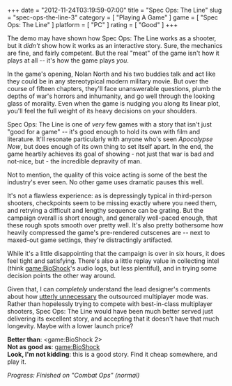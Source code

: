 +++
date = "2012-11-24T03:19:59-07:00"
title = "Spec Ops: The Line"
slug = "spec-ops-the-line-3"
category = [ "Playing A Game" ]
game = [ "Spec Ops: The Line" ]
platform = [ "PC" ]
rating = [ "Good" ]
+++

The demo may have shown how Spec Ops: The Line works as a shooter, but it <i>didn't</i> show how it works as an interactive story.  Sure, the mechanics are fine, and fairly competent.  But the real "meat" of the game isn't how it plays at all -- it's how the game plays <i>you</i>.

In the game's opening, Nolan North and his two buddies talk and act like they could be in any stereotypical modern military movie.  But over the course of fifteen chapters, they'll face unanswerable questions, plumb the depths of war's horrors and inhumanity, and go well through the looking glass of morality.  Even when the game is nudging you along its linear plot, you'll feel the full weight of its heavy decisions on your shoulders.

Spec Ops: The Line is one of <i>very</i> few games with a story that isn't just "good for a game" -- it's good enough to hold its own with film and literature.  It'll resonate particularly with anyone who's seen <i>Apocalypse Now</i>, but does enough of its own thing to set itself apart.  In the end, the game heartily achieves its goal of showing - not just that war is bad and not-nice, but - the incredible depravity of man.

Not to mention, the quality of this voice acting is some of the best the industry's ever seen.  No other game uses dramatic pauses this well.

It's not a flawless experience: as is depressingly typical in third-person shooters, checkpoints seem to be missing exactly where you need them, and retrying a difficult and lengthy sequence can be grating.  But the campaign overall is short enough, and generally well-paced enough, that these rough spots smooth over pretty well.  It's also pretty bothersome how heavily compressed the game's pre-rendered cutscenes are -- next to maxed-out game settings, they're distractingly artifacted.

While it's a little disappointing that the campaign is over in six hours, it does feel tight and satisfying.  There's also a little replay value in collecting intel (think <game:BioShock>'s audio logs, but less plentiful), and in trying some decision points the other way around.

Given that, I can <i>completely</i> understand the lead designer's comments about how <a href="http://www.joystiq.com/2012/08/29/spec-ops-the-line-dev-brands-games-multiplayer-a-waste-of-mon/">utterly unnecessary</a> the outsourced multiplayer mode was.  Rather than hopelessly trying to compete with best-in-class multiplayer shooters, Spec Ops: The Line would have been much better served just delivering its excellent story, and accepting that it doesn't have that much longevity.  Maybe with a lower launch price?

<b>Better than</b>: <game:BioShock 2>  
<b>Not as good as</b>: <game:BioShock>  
<b>Look, I'm not kidding</b>: this is a good story.  Find it cheap somewhere, and play it.

<i>Progress: Finished on "Combat Ops" (normal)</i>